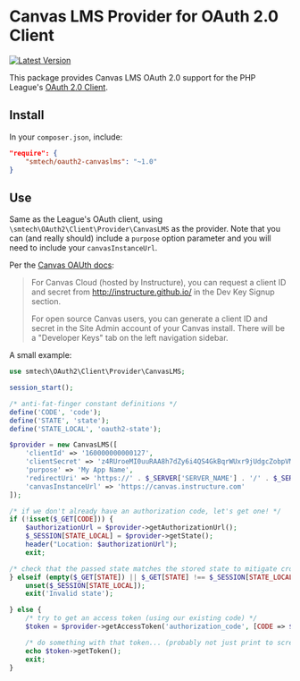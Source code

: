 # Canvas LMS Provider for OAuth 2.0 Client

[![Latest Version](https://img.shields.io/packagist/v/smtech/oauth2-canvaslms.svg)](https://packagist.org/packages/smtech/oauth2-canvaslms)

This package provides Canvas LMS OAuth 2.0 support for the PHP League's [OAuth 2.0 Client](https://github.com/thephpleague/oauth2-client).

## Install

In your `composer.json`, include:

```JSON
"require": {
    "smtech/oauth2-canvaslms": "~1.0"
}
```

## Use

Same as the League's OAuth client, using `\smtech\OAuth2\Client\Provider\CanvasLMS` as the provider. Note that you can (and really should) include a `purpose` option parameter and you will need to include your `canvasInstanceUrl`.

Per the [Canvas OAUth docs](https://canvas.instructure.com/doc/api/file.oauth.html#oauth2-flow-0):

> For Canvas Cloud (hosted by Instructure), you can request a client ID and secret from http://instructure.github.io/ in the Dev Key Signup section.
>
> For open source Canvas users, you can generate a client ID and secret in the Site Admin account of your Canvas install. There will be a "Developer Keys" tab on the left navigation sidebar.

A small example:

```PHP
use smtech\OAuth2\Client\Provider\CanvasLMS;

session_start();

/* anti-fat-finger constant definitions */
define('CODE', 'code');
define('STATE', 'state');
define('STATE_LOCAL', 'oauth2-state');

$provider = new CanvasLMS([
    'clientId' => '160000000000127',
    'clientSecret' => 'z4RUroeMI0uuRAA8h7dZy6i4QS4GkBqrWUxr9jUdgcZobpVMCEBmOGMNa2D3Ab4A',
    'purpose' => 'My App Name',
    'redirectUri' => 'https://' . $_SERVER['SERVER_NAME'] . '/' . $_SERVER['SCRIPT_NAME'],
    'canvasInstanceUrl' => 'https://canvas.instructure.com'
]);

/* if we don't already have an authorization code, let's get one! */
if (!isset($_GET[CODE])) {
    $authorizationUrl = $provider->getAuthorizationUrl();
    $_SESSION[STATE_LOCAL] = $provider->getState();
    header("Location: $authorizationUrl");
    exit;

/* check that the passed state matches the stored state to mitigate cross-site request forgery attacks */
} elseif (empty($_GET[STATE]) || $_GET[STATE] !== $_SESSION[STATE_LOCAL]) {
    unset($_SESSION[STATE_LOCAL]);
    exit('Invalid state');

} else {
    /* try to get an access token (using our existing code) */
    $token = $provider->getAccessToken('authorization_code', [CODE => $_GET[CODE]]);

    /* do something with that token... (probably not just print to screen, but whatevs...) */
    echo $token->getToken();
    exit;
}
```
